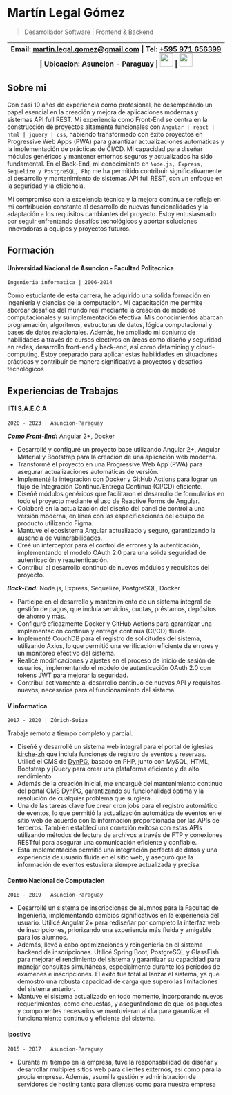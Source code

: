 # Martín Legal Gómez
> Desarrollador Software | Frontend & Backend
>
|**Email:** [martin.legal.gomez@gmail.com](mailto:martin.legal.gomez@gmail.com) &#124; **Tel:** [+595 971 656399](http://wa.me/595971656399?text=hola%20martin%20vi%20tu%20curriculum%20y%20quisiera%20ofrecerte%20...) &#124; **Ubicacion:** Asuncion - Paraguay   &#124;  <a href="https://www.linkedin.com/in/martin-lego"><img src="https://static.licdn.com/sc/h/akt4ae504epesldzj74dzred8" height="30" width="auto"></img></a> &#124;  <a href="https://github.com/martin-lego"><img src="https://github.githubassets.com/favicons/favicon.png" height="30" width="auto"></img></a>|
 | ---- |

## Sobre mi
Con casi 10 años de experiencia como profesional, he desempeñado un papel esencial en la creación y mejora de aplicaciones modernas y sistemas API full REST. Mi experiencia como Front-End se centra en la construcción de proyectos altamente funcionales con `Angular | react | html | jquery | css`, habiendo transformado con éxito proyectos en Progressive Web Apps (PWA) para garantizar actualizaciones automáticas y la implementación de prácticas de CI/CD. Mi capacidad para diseñar módulos genéricos y mantener entornos seguros y actualizados ha sido fundamental.
En el Back-End, mi conocimiento en `Node.js, Express, Sequelize y PostgreSQL, Php` me ha permitido contribuir significativamente al desarrollo y mantenimiento de sistemas API full REST, con un enfoque en la seguridad y la eficiencia.

Mi compromiso con la excelencia técnica y la mejora continua se refleja en mi contribución constante al desarrollo de nuevas funcionalidades y la adaptación a los requisitos cambiantes del proyecto. Estoy entusiasmado por seguir enfrentando desafíos tecnológicos y aportar soluciones innovadoras a equipos y proyectos futuros.

## Formación
#### Universidad Nacional de Asuncion - Facultad Politecnica
`Ingenieria informatica | 2006-2014`

Como estudiante de esta carrera, he adquirido una sólida formación en ingeniería y ciencias de la computación. Mi capacitación me permite abordar desafíos del mundo real mediante la creación de modelos computacionales y su implementación efectiva.
Mis conocimientos abarcan programación, algoritmos, estructuras de datos, lógica computacional y bases de datos relacionales. Además, he ampliado mi conjunto de habilidades a través de cursos electivos en áreas como diseño y seguridad en redes, desarrollo front-end y back-end, así como datamining y cloud-computing.
Estoy preparado para aplicar estas habilidades en situaciones prácticas y contribuir de manera significativa a proyectos y desafíos tecnológicos

## Experiencias de Trabajos

#### IITI S.A.E.C.A
`2020 - 2023 | Asuncion-Paraguay`

***Como Front-End:*** Angular 2+, Docker
* Desarrollé y configuré un proyecto base utilizando Angular 2+, Angular Material y Bootstrap para la creación de una aplicación web moderna.
* Transformé el proyecto en una Progressive Web App (PWA) para asegurar actualizaciones automáticas de versión.
* Implementé la integración con Docker y GitHub Actions para lograr un flujo de Integración Continua/Entrega Continua (CI/CD) eficiente.
* Diseñé módulos genéricos que facilitaron el desarrollo de formularios en todo el proyecto mediante el uso de Reactive Forms de Angular.
* Colaboré en la actualización del diseño del panel de control a una versión moderna, en línea con las especificaciones del equipo de producto utilizando Figma.
* Mantuve el ecosistema Angular actualizado y seguro, garantizando la ausencia de vulnerabilidades.
* Creé un interceptor para el control de errores y la autenticación, implementando el modelo OAuth 2.0 para una sólida seguridad de autenticación y reautenticación.
* Contribuí al desarrollo continuo de nuevos módulos y requisitos del proyecto.

***Back-End:*** Node.js, Express, Sequelize, PostgreSQL, Docker
* Participé en el desarrollo y mantenimiento de un sistema integral de gestión de pagos, que incluía servicios, cuotas, préstamos, depósitos de ahorro y más.
* Configuré eficazmente Docker y GitHub Actions para garantizar una implementación continua y entrega continua (CI/CD) fluida.
* Implementé CouchDB para el registro de solicitudes del sistema, utilizando Axios, lo que permitió una verificación eficiente de errores y un monitoreo efectivo del sistema.
* Realicé modificaciones y ajustes en el proceso de inicio de sesión de usuarios, implementando el modelo de autenticación OAuth 2.0 con tokens JWT para mejorar la seguridad.
* Contribuí activamente al desarrollo continuo de nuevas API y requisitos nuevos, necesarios para el funcionamiento del sistema.

#### V informatica
`2017 - 2020 | Zúrich-Suiza`

Trabaje remoto a tiempo completo y parcial.
* Diseñé y desarrollé un sistema web integral para el portal de iglesias [kirche-zh](https://kirche-zh.ch) que incluía funciones de registro de eventos y reservas. Utilicé el CMS de [DynPG](https://dynpg.org), basado en PHP, junto con MySQL, HTML, Bootstrap y jQuery para crear una plataforma eficiente y de alto rendimiento.
* Además de la creación inicial, me encargué del mantenimiento continuo del portal CMS [DynPG](https://dynpg.org), garantizando su funcionalidad óptima y la resolución de cualquier problema que surgiera.
* Una de las tareas clave fue crear cron jobs para el registro automático de eventos, lo que permitió la actualización automática de eventos en el sitio web de acuerdo con la información proporcionada por las APIs de terceros. También establecí una conexión exitosa con estas APIs utilizando métodos de lectura de archivos a través de FTP y conexiones RESTful para asegurar una comunicación eficiente y confiable.
* Esta implementación permitió una integración perfecta de datos y una experiencia de usuario fluida en el sitio web, y aseguró que la información de eventos estuviera siempre actualizada y precisa.

#### Centro Nacional de Computacion
`2018 - 2019 | Asuncion-Paraguay`

* Desarrollé un sistema de inscripciones de alumnos para la Facultad de Ingeniería, implementando cambios significativos en la experiencia del usuario. Utilicé Angular 2+ para rediseñar por completo la interfaz web de inscripciones, priorizando una experiencia más fluida y amigable para los alumnos.
* Además, llevé a cabo optimizaciones y reingeniería en el sistema backend de inscripciones. Utilicé Spring Boot, PostgreSQL y GlassFish para mejorar el rendimiento del sistema y garantizar su capacidad para manejar consultas simultáneas, especialmente durante los períodos de exámenes e inscripciones. El éxito fue total al lanzar el sistema, ya que demostró una robusta capacidad de carga que superó las limitaciones del sistema anterior.
* Mantuve el sistema actualizado en todo momento, incorporando nuevos requerimientos, como encuestas, y asegurándome de que los paquetes y componentes necesarios se mantuvieran al día para garantizar el funcionamiento continuo y eficiente del sistema.

#### Ipostivo
`2015 - 2017 | Asuncion-Paraguay`

* Durante mi tiempo en la empresa, tuve la responsabilidad de diseñar y desarrollar múltiples sitios web para clientes externos, así como para la propia empresa. Además, asumí la gestión y administración de servidores de hosting tanto para clientes como para nuestra empresa